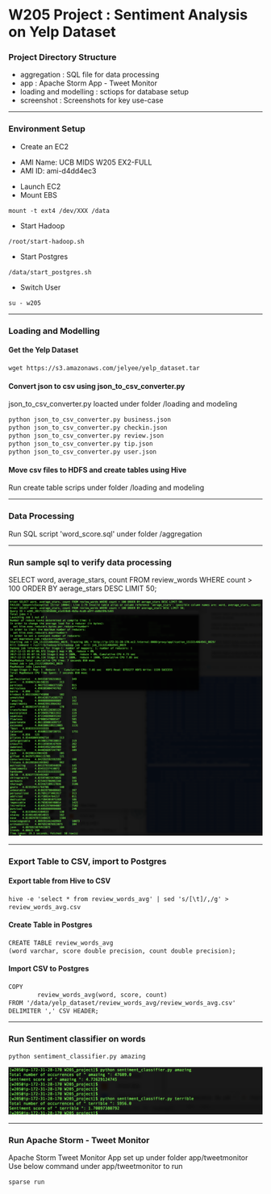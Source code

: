 # W205 Project : Sentiment Analysis on Yelp Dataset

### Project Directory Structure
* aggregation : SQL file for data processing
* app : Apache Storm App - Tweet Monitor
* loading and modelling	: sctiops for database setup
* screenshot : Screenshots for key use-case

---
### Environment Setup
* Create an EC2
- AMI Name: UCB MIDS W205 EX2-FULL
- AMI ID: ami-d4dd4ec3
* Launch EC2
* Mount EBS
```
mount -t ext4 /dev/XXX /data
```
* Start Hadoop
```
/root/start-hadoop.sh
```
* Start Postgres
```
/data/start_postgres.sh
```
* Switch User
```
su - w205
```


---
### Loading and Modelling

#### Get the Yelp Dataset
```
wget https://s3.amazonaws.com/jelyee/yelp_dataset.tar
```

#### Convert json to csv using json_to_csv_converter.py
json_to_csv_converter.py loacted under folder /loading and modeling

```
python json_to_csv_converter.py business.json
python json_to_csv_converter.py checkin.json
python json_to_csv_converter.py review.json
python json_to_csv_converter.py tip.json
python json_to_csv_converter.py user.json
```

#### Move csv files to HDFS and create tables using Hive
Run create table scrips under folder /loading and modeling


---
### Data Processing
Run SQL script 'word_score.sql' under folder /aggregation


---
### Run sample sql to verify data processing
SELECT word, average_stars, count FROM review_words WHERE count > 100 ORDER BY aerage_stars DESC LIMIT 50;

![Top Positive Words](https://github.com/jey-lee/W205_project/blob/master/screenshot/screenshot-top_positive_words.png "Top Positive Words")


---
### Export Table to CSV, import to Postgres
#### Export table from Hive to CSV
```
hive -e 'select * from review_words_avg' | sed 's/[\t]/,/g' > review_words_avg.csv
```

#### Create Table in Postgres
```
CREATE TABLE review_words_avg 
(word varchar, score double precision, count double precision);
```

#### Import CSV to Postgres
```
COPY 
        review_words_avg(word, score, count)
FROM '/data/yelp_dataset/review_words_avg/review_words_avg.csv' DELIMITER ',' CSV HEADER;
```


---
### Run Sentiment classifier on words
```
python sentiment_classifier.py amazing
```
![Sentiment Classifier](https://github.com/jey-lee/W205_project/blob/master/screenshot/screenshot-sentiment_classifier.png "Sentiment classifier")

---
### Run Apache Storm - Tweet Monitor
Apache Storm Tweet Monitor App set up under folder app/tweetmonitor
Use below command under app/tweetmonitor to run
```
sparse run
```




